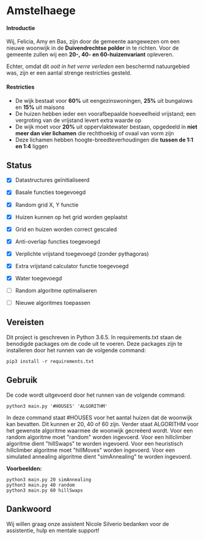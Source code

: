 # Amstelhaege
#### Introductie
Wij, Felicia, Amy en Bas, zijn door de gemeente aangewezen om een nieuwe woonwijk in de **Duivendrechtse polder** in te richten. Voor de gemeente zullen wij een **20-, 40- en 60-huizenvariant** opleveren.

Echter, omdat dit *ooit in het verre verleden* een beschermd natuurgebied was, zijn er een aantal strenge restricties gesteld.

#### Restricties
* De wijk bestaat voor **60%** uit eengezinswoningen, **25%** uit bungalows en **15%** uit maisons
* De huizen hebben ieder een voorafbepaalde hoeveelheid vrijstand; een vergroting van de vrijstand levert extra waarde op
* De wijk moet voor **20%** uit oppervlaktewater bestaan, opgedeeld in **niet meer dan vier lichamen** die rechthoekig of ovaal van vorm zijn
* Deze lichamen hebben hoogte-breedteverhoudingen die **tussen de 1:1 en 1:4** liggen


## Status
- [x] Datastructures geïnitialiseerd
- [x] Basale functies toegevoegd
- [x] Random grid X, Y functie
- [x] Huizen kunnen op het grid worden geplaatst
- [x] Grid en huizen worden correct gescaled
- [x] Anti-overlap functies toegevoegd
- [x] Verplichte vrijstand toegevoegd (zonder pythagoras)
- [X] Extra vrijstand calculator functie toegevoegd
- [X] Water toegevoegd
- [ ] Random algoritme optimaliseren
- [ ] Nieuwe algoritmes toepassen


## Vereisten
Dit project is geschreven in Python 3.6.5. In requirements.txt staan de benodigde packages om de code uit te voeren. Deze packages zijn te installeren door het runnen van de volgende command:
```
pip3 install -r requirements.txt
```

## Gebruik
De code wordt uitgevoerd door het runnen van de volgende command:
```
python3 main.py '#HOUSES' 'ALGORITHM'
```
In deze command staat #HOUSES voor het aantal huizen dat de woonwijk kan bevatten.
Dit kunnen er 20, 40 of 60 zijn. Verder staat ALGORITHM voor het gewenste algoritme waarmee de woonwijk gecreëerd wordt. Voor een random algoritme moet "random" worden ingevoerd. Voor een hillclimber algoritme dient "hillSwaps" te worden ingevoerd. Voor een heuristisch hillclimber algoritme moet "hillMoves" worden ingevoerd. Voor een simulated annealing algoritme dient "simAnnealing" te worden ingevoerd.


**Voorbeelden:**
```
python3 main.py 20 simAnnealing
python3 main.py 40 random
python3 main.py 60 hillSwaps
```

## Dankwoord
Wij willen graag onze assistent Nicole Silverio bedanken voor de assistentie, hulp en mentale support!
